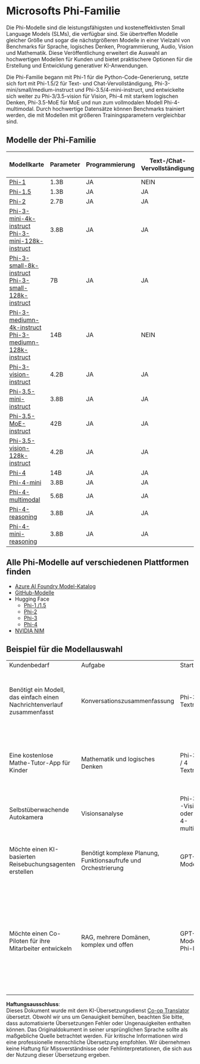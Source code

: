 <!--
CO_OP_TRANSLATOR_METADATA:
{
  "original_hash": "8ef41b679d85adc42be3e0cbee97f7f1",
  "translation_date": "2025-07-18T21:20:21+00:00",
  "source_file": "md/01.Introduction/01/01.PhiFamily.md",
  "language_code": "de"
}
-->
# Microsofts Phi-Familie

Die Phi-Modelle sind die leistungsfähigsten und kosteneffektivsten Small Language Models (SLMs), die verfügbar sind. Sie übertreffen Modelle gleicher Größe und sogar die nächstgrößeren Modelle in einer Vielzahl von Benchmarks für Sprache, logisches Denken, Programmierung, Audio, Vision und Mathematik. Diese Veröffentlichung erweitert die Auswahl an hochwertigen Modellen für Kunden und bietet praktischere Optionen für die Erstellung und Entwicklung generativer KI-Anwendungen.

Die Phi-Familie begann mit Phi-1 für die Python-Code-Generierung, setzte sich fort mit Phi-1.5/2 für Text- und Chat-Vervollständigung, Phi-3-mini/small/medium-instruct und Phi-3.5/4-mini-instruct, und entwickelte sich weiter zu Phi-3/3.5-vision für Vision, Phi-4 mit starkem logischen Denken, Phi-3.5-MoE für MoE und nun zum vollmodalen Modell Phi-4-multimodal. Durch hochwertige Datensätze können Benchmarks trainiert werden, die mit Modellen mit größeren Trainingsparametern vergleichbar sind.

## Modelle der Phi-Familie

<div style="font-size:8px">

| Modellkarte |Parameter|Programmierung|Text-/Chat-Vervollständigung|Erweitertes logisches Denken| Vision | Audio | MoE |
| - | -  | - | - |- |- |- |- |
|[Phi-1](https://huggingface.co/microsoft/phi-1)|1.3B| JA| NEIN | NEIN |NEIN |NEIN |NEIN |
|[Phi-1.5](https://huggingface.co/microsoft/phi-1_5)|1.3B| JA|JA| NEIN |NEIN |NEIN |NEIN |
|[Phi-2](https://huggingface.co/microsoft/phi-1_5)|2.7B| JA|JA| NEIN |NEIN |NEIN |NEIN |
|[Phi-3-mini-4k-instruct](https://huggingface.co/microsoft/Phi-3-mini-4k-instruct)<br/>[Phi-3-mini-128k-instruct](https://huggingface.co/microsoft/Phi-3-mini-128k-instruct)|3.8B| JA|JA| NEIN |NEIN |NEIN |NEIN |
|[Phi-3-small-8k-instruct](https://huggingface.co/microsoft/Phi-3-small-8k-instruct)<br/>[Phi-3-small-128k-instruct](https://huggingface.co/microsoft/Phi-3-small-128k-instruct)<br/>|7B| JA|JA| NEIN |NEIN |NEIN |NEIN |
|[Phi-3-mediumn-4k-instruct](https://huggingface.co/microsoft/Phi-3-medium-4k-instruct)<br>[Phi-3-mediumn-128k-instruct](https://huggingface.co/microsoft/Phi-3-medium-128k-instruct)|14B|JA|NEIN| NEIN |NEIN |NEIN |NEIN |
|[Phi-3-vision-instruct](https://huggingface.co/microsoft/Phi-3-vision-128k-instruct)|4.2B|JA|JA|NEIN |NEIN |NEIN |NEIN |
|[Phi-3.5-mini-instruct](https://huggingface.co/microsoft/Phi-3.5-mini-instruct)|3.8B|JA|JA| NEIN |NEIN |NEIN |NEIN |
|[Phi-3.5-MoE-instruct](https://huggingface.co/microsoft/Phi-3.5-MoE-instruct)|42B|JA|JA| NEIN |NEIN |NEIN |JA |
|[Phi-3.5-vision-128k-instruct](https://huggingface.co/microsoft/Phi-3.5-vision-instruct)|4.2B|JA|JA| NEIN |JA |NEIN |NEIN |
|[Phi-4](https://huggingface.co/microsoft/phi-4)|14B|JA|JA| NEIN |NEIN |NEIN |NEIN |
|[Phi-4-mini](https://huggingface.co/microsoft/Phi-4-mini-instruct)|3.8B|JA|JA| NEIN |NEIN |NEIN |NEIN |
|[Phi-4-multimodal](https://huggingface.co/microsoft/Phi-4-multimodal-instruct)|5.6B|JA|JA| NEIN |JA |JA |NEIN |
|[Phi-4-reasoning](https://huggingface.co/microsoft/phi-4-reasoning)|3.8B|JA|JA| JA |NEIN |NEIN |NEIN |
|[Phi-4-mini-reasoning](https://huggingface.co/microsoft/Phi-4-mini-reasoning)|3.8B|JA|JA| JA |NEIN |NEIN |NEIN |

</div>

## **Alle Phi-Modelle auf verschiedenen Plattformen finden**

- [Azure AI Foundry Model-Katalog](https://ai.azure.com/explore/models?selectedCollection=phi)
- [GitHub-Modelle](https://github.com/marketplace?query=Phi&type=models)
- Hugging Face
  - [Phi-1 /1.5](https://huggingface.co/collections/microsoft/phi-1-6626e29134744e94e222d572)
  - [Phi-2](https://huggingface.co/microsoft/phi-2)
  - [Phi-3](https://huggingface.co/collections/microsoft/phi-3-6626e15e9585a200d2d761e3)
  - [Phi-4](https://huggingface.co/collections/microsoft/phi-4-677e9380e514feb5577a40e4) 
- [NVIDIA NIM](https://build.nvidia.com/search?q=Phi)

## Beispiel für die Modellauswahl

| | | | |
|-|-|-|-|
|Kundenbedarf|Aufgabe|Starten mit|Weitere Details|
|Benötigt ein Modell, das einfach einen Nachrichtenverlauf zusammenfasst|Konversationszusammenfassung|Phi-3 / 3.5 Textmodell|Entscheidender Faktor ist hier, dass der Kunde eine klar definierte und einfache Sprachaufgabe hat|
|Eine kostenlose Mathe-Tutor-App für Kinder|Mathematik und logisches Denken|Phi-3 / 3.5 / 4 Textmodelle|Da die App kostenlos ist, möchten Kunden eine Lösung, die keine wiederkehrenden Kosten verursacht|
|Selbstüberwachende Autokamera|Visionsanalyse|Phi-3 / 3.5 -Vision oder Phi-4-multimodal|Benötigt eine Lösung, die ohne Internet am Edge funktioniert|
|Möchte einen KI-basierten Reisebuchungsagenten erstellen|Benötigt komplexe Planung, Funktionsaufrufe und Orchestrierung|GPT-Modelle|Benötigt die Fähigkeit zu planen, APIs aufzurufen, um Informationen zu sammeln, und auszuführen|
|Möchte einen Co-Piloten für ihre Mitarbeiter entwickeln|RAG, mehrere Domänen, komplex und offen|GPT-Modelle + Phi-Familie|Offenes Szenario, benötigt breiteres Weltwissen, daher ist ein größeres Modell besser geeignet. Sie müssen die Wissensinhalte aufteilen, möglicherweise ist ein SLM gut für Sie|

**Haftungsausschluss**:  
Dieses Dokument wurde mit dem KI-Übersetzungsdienst [Co-op Translator](https://github.com/Azure/co-op-translator) übersetzt. Obwohl wir uns um Genauigkeit bemühen, beachten Sie bitte, dass automatisierte Übersetzungen Fehler oder Ungenauigkeiten enthalten können. Das Originaldokument in seiner ursprünglichen Sprache sollte als maßgebliche Quelle betrachtet werden. Für kritische Informationen wird eine professionelle menschliche Übersetzung empfohlen. Wir übernehmen keine Haftung für Missverständnisse oder Fehlinterpretationen, die sich aus der Nutzung dieser Übersetzung ergeben.